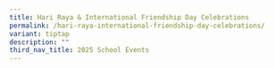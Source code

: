```yaml
---
title: Hari Raya & International Friendship Day Celebrations
permalink: /hari-raya-international-friendship-day-celebrations/
variant: tiptap
description: ""
third_nav_title: 2025 School Events
---
```

